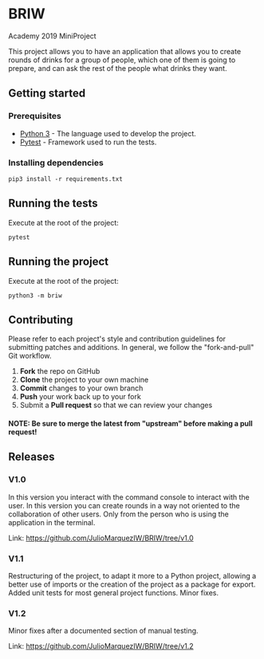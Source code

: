 # BRIW

Academy 2019 MiniProject

This project allows you to have an application that allows you to create rounds of drinks for a group of people, which one of them is going to prepare, and can ask the rest of the people what drinks they want.

## Getting started

### Prerequisites

* [Python 3](https://www.python.org/download/releases/3.0/) - The language used to develop the project.
* [Pytest](https://docs.pytest.org/en/latest/) - Framework used to run the tests.

### Installing dependencies

```
pip3 install -r requirements.txt
```

## Running the tests

Execute at the root of the project: 

```
pytest
```

## Running the project

Execute at the root of the project: 

```
python3 -m briw
```

## Contributing


Please refer to each project's style and contribution guidelines for submitting patches and additions. In general, we follow the "fork-and-pull" Git workflow.

 1. **Fork** the repo on GitHub
 2. **Clone** the project to your own machine
 3. **Commit** changes to your own branch
 4. **Push** your work back up to your fork
 5. Submit a **Pull request** so that we can review your changes

#### NOTE: Be sure to merge the latest from "upstream" before making a pull request!

## Releases

### V1.0
In this version you interact with the command console to interact with the user.
In this version you can create rounds in a way not oriented to the collaboration of other users. Only from the person who is using the application in the terminal. 

Link: https://github.com/JulioMarquezIW/BRIW/tree/v1.0

### V1.1

Restructuring of the project, to adapt it more to a Python project, allowing a better use of imports or the creation of the project as a package for export. 
Added unit tests for most general project functions.
Minor fixes.

### V1.2

Minor fixes after a documented section of manual testing. 

Link: https://github.com/JulioMarquezIW/BRIW/tree/v1.2
